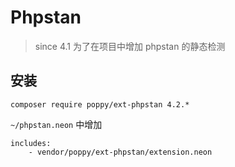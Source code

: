 # Phpstan

> since 4.1
> 为了在项目中增加 phpstan 的静态检测

## 安装

```
composer require poppy/ext-phpstan 4.2.*
```

`~/phpstan.neon` 中增加

```
includes:
    - vendor/poppy/ext-phpstan/extension.neon
```